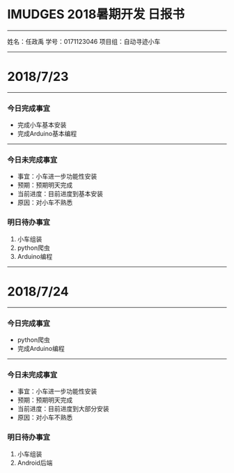 # IMUDGES 2018暑期开发   日报书
-----------------

姓名：任政禹
学号：0171123046
项目组：自动寻迹小车

-----------------

# 2018/7/23

-----------------

### 今日完成事宜
- 完成小车基本安装 
- 完成Arduino基本编程

-----------------

### 今日未完成事宜

- 事宜：小车进一步功能性安装
- 预期：预期明天完成
- 当前进度：目前进度到基本安装
- 原因：对小车不熟悉

### 明日待办事宜
1. 小车组装
2. python爬虫
3. Arduino编程

-------------

# 2018/7/24

-----------------

### 今日完成事宜
- python爬虫
- 完成Arduino编程

-----------------

### 今日未完成事宜

- 事宜：小车进一步功能性安装
- 预期：预期明天完成
- 当前进度：目前进度到大部分安装
- 原因：对小车不熟悉


### 明日待办事宜
1. 小车组装
2. Android后端




